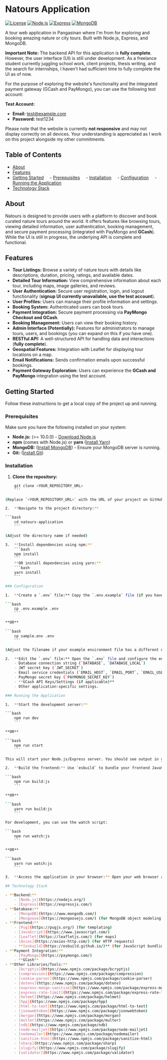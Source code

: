# Natours Application

[![License](https://img.shields.io/badge/License-MIT-yellow.svg)](https://opensource.org/licenses/MIT)
[![Node.js](https://img.shields.io/badge/node.js-%3E%3D10.0.0-green.svg)](https://nodejs.org/en/)
[![Express](https://img.shields.io/badge/express-%5E4.21.2-blue.svg)](https://expressjs.com/)
[![MongoDB](https://img.shields.io/badge/mongodb-%5E5.13.23-brightgreen.svg)](https://www.mongodb.com/)

A tour web application in Pangasinan where I'm from for exploring and booking amazing nature or city tours. Built with Node.js, Express, and MongoDB.

**Important Note:** The backend API for this application is **fully complete**. However, the user interface (UI) is still under development. As a freelance student currently juggling school work, client projects, thesis writing, and the search for internships, I haven't had sufficient time to fully complete the UI as of now.

For the purpose of exploring the website's functionality and the integrated payment gateway (GCash and PayMongo), you can use the following test account:

**Test Account:**

- **Email:** test@example.com
- **Password:** test1234

Please note that the website is currently **not responsive** and may not display correctly on all devices. Your understanding is appreciated as I work on this project alongside my other commitments.

## Table of Contents

- [About](#about)
- [Features](#features)
- [Getting Started](#getting-started)
      - [Prerequisites](#prerequisites)
      - [Installation](#installation)
      - [Configuration](#configuration)
      - [Running the Application](#running-the-application)
- [Technology Stack](#technology-stack)

## About

Natours is designed to provide users with a platform to discover and book curated nature tours around the world. It offers features like browsing tours, viewing detailed information, user authentication, booking management, and secure payment processing (integrated with PayMongo and **GCash**). While the UI is still in progress, the underlying API is complete and functional.

## Features

- **Tour Listings:** Browse a variety of nature tours with details like descriptions, duration, pricing, ratings, and available dates.
- **Detailed Tour Information:** View comprehensive information about each tour, including maps, image galleries, and reviews.
- **User Authentication:** Secure user registration, login, and logout functionality (**signup UI currently unavailable, use the test account**).
- **User Profiles:** Users can manage their profile information and settings.
- **Booking System:** Authenticated users can book tours.
- **Payment Integration:** Secure payment processing via **PayMongo Checkout and GCash**.
- **Booking Management:** Users can view their booking history.
- **Admin Interface (Potentially):** Features for administrators to manage tours, users, and bookings (you can expand on this if you have one).
- **RESTful API:** A well-structured API for handling data and interactions (**fully complete**).
- **Geospatial Features:** Integration with Leaflet for displaying tour locations on a map.
- **Email Notifications:** Sends confirmation emails upon successful bookings.
- **Payment Gateway Exploration:** Users can experience the **GCash and PayMongo** integration using the test account.

## Getting Started

Follow these instructions to get a local copy of the project up and running.

### Prerequisites

Make sure you have the following installed on your system:

- **Node.js:** (>= 10.0.0) - [Download Node.js](https://nodejs.org/)
- **npm** (comes with Node.js) or **yarn** ([Install Yarn](https://yarnpkg.com/getting-started/installation))
- **MongoDB:** ([Install MongoDB](https://www.mongodb.com/docs/manual/installation/)) - Ensure your MongoDB server is running.
- **Git:** ([Install Git](https://git-scm.com/book/en/v2/Getting-Started-Installing-Git))

### Installation

1.  **Clone the repository:**

````bash
    git clone <YOUR_REPOSITORY_URL>
    ```

(Replace `<YOUR_REPOSITORY_URL>` with the URL of your project on GitHub, GitLab, or Bitbucket)

2.  **Navigate to the project directory:**

```bash
    cd natours-application
    ```

(Adjust the directory name if needed)

3.  **Install dependencies using npm:**
    ```bash
    npm install
    ```
    **OR install dependencies using yarn:**
    ```bash
    yarn install
    ```

### Configuration

1.  **Create a `.env` file:** Copy the `.env.example` file (if you have one) to `.env` in the root of your project:

```bash
    cp .env.example .env
    ```

**OR**

```bash
    cp sample.env .env
    ```

(Adjust the filename if your example environment file has a different name).

2.  **Edit the `.env` file:** Open the `.env` file and configure the environment variables according to your setup. This will include:
    - Database connection string (`DATABASE`, `DATABASE_LOCAL`)
    - JWT secret key (`JWT_SECRET`)
    - Email service credentials (`EMAIL_HOST`, `EMAIL_PORT`, `EMAIL_USERNAME`, `EMAIL_PASSWORD`, `EMAIL_FROM`)
    - PayMongo secret key (`PAYMONGO_SECRET_KEY`)
    - **GCash API Keys/Settings (if applicable)**
    - Other application-specific settings.

### Running the Application

1.  **Start the development server:**

```bash
    npm run dev
    ```

**OR**

```bash
    npm run start
    ```

This will start your Node.js/Express server. You should see output in your terminal indicating that the server is running (usually on `http://localhost:3000` or a similar address).

2.  **Build the frontend:** Use `esbuild` to bundle your frontend JavaScript:

```bash
    npm run build:js
    ```

**OR**

```bash
    yarn run build:js
    ```

For development, you can use the watch script:

```bash
    npm run watch:js
    ```

**OR**

```bash
    yarn run watch:js
    ```

3.  **Access the application in your browser:** Open your web browser and navigate to the address where your server is running (e.g., `http://localhost:3000`). Please be aware that the UI is currently not fully developed and is not responsive. Use the test account provided to explore the existing features.

## Technology Stack

- **Backend:**
    - [Node.js](https://nodejs.org/)
    - [Express](https://expressjs.com/)
- **Database:**
    - [MongoDB](https://www.mongodb.com/)
    - [Mongoose](https://mongoosejs.com/) (for MongoDB object modeling)
- **Frontend:**
    - [Pug](https://pugjs.org/) (for templating)
    - [JavaScript](https://www.javascript.com/)
    - [Leaflet](https://leafletjs.com/) (for maps)
    - [Axios](https://axios-http.com/) (for HTTP requests)
    - **[esbuild](https://esbuild.github.io/)** (for JavaScript bundling)
- **Payment Integration:**
    - [PayMongo](https://paymongo.com/)
    - **GCash**
- **Other Libraries/Tools:**
    - [bcryptjs](https://www.npmjs.com/package/bcryptjs)
    - [compression](https://www.npmjs.com/package/compression)
    - [cookie-parser](https://www.npmjs.com/package/cookie-parser)
    - [dotenv](https://www.npmjs.com/package/dotenv)
    - [express-mongo-sanitize](https://www.npmjs.com/package/express-mongo-sanitize)
    - [express-rate-limit](https://www.npmjs.com/package/express-rate-limit)
    - [helmet](https://www.npmjs.com/package/helmet)
    - [hpp](https://www.npmjs.com/package/hpp)
    - [html-to-text](https://www.npmjs.com/package/html-to-text)
    - [jsonwebtoken](https://www.npmjs.com/package/jsonwebtoken)
    - [morgan](https://www.npmjs.com/package/morgan)
    - [multer](https://www.npmjs.com/package/multer)
    - [ndb](https://www.npmjs.com/package/ndb)
    - [node-mailjet](https://www.npmjs.com/package/node-mailjet)
    - [nodemailer](https://www.npmjs.com/package/nodemailer)
    - [sanitize-html](https://www.npmjs.com/package/sanitize-html)
    - [sharp](https://www.npmjs.com/package/sharp)
    - [slugify](https://www.npmjs.com/package/slugify)
    - [validator](https://www.npmjs.com/package/validator)
````
